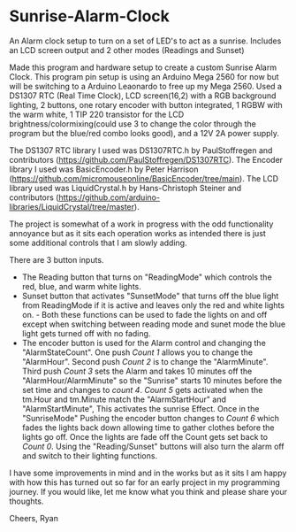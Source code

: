 # Sunrise-Alarm-Clock
An Alarm clock setup to turn on a set of LED's to act as a sunrise. Includes an LCD screen output and 2 other modes (Readings and Sunset)


Made this program and hardware setup to create a custom Sunrise Alarm Clock. This program pin setup is using an Arduino Mega 2560 for now but will be switching to a Arduino Leaonardo to free up my Mega 2560. Used a DS1307 RTC (Real Time Clock), LCD screen(16,2) with a RGB background lighting, 2 buttons, one rotary encoder with button integrated, 1 RGBW with the warm white, 1 TIP 220 transistor for the LCD brightness/colormixing(could use 3 to change the color through the program but the blue/red combo looks good), and a 12V 2A power supply.

The DS1307 RTC library I used was DS1307RTC.h by PaulStoffregen and contributors (https://github.com/PaulStoffregen/DS1307RTC). The Encoder library I used was BasicEncoder.h by Peter Harrison (https://github.com/micromouseonline/BasicEncoder/tree/main). The LCD library used was LiquidCrystal.h by Hans-Christoph Steiner and contributors (https://github.com/arduino-libraries/LiquidCrystal/tree/master). 

The project is somewhat of a work in progress with the odd functionality annoyance but as it sits each operation works as intended there is just some additional controls that I am slowly adding. 

There are 3 button inputs.
- The Reading button that turns on "ReadingMode" which controls the red, blue, and warm white lights.
- Sunset button that activates "SunsetMode" that turns off the blue light from ReadingMode if it is active and leaves only the red and white lights on.
      - Both these functions can be used to fade the lights on and off except when switching between reading mode and sunet mode the blue light gets turned off with no fading.
- The encoder button is used for the Alarm control and changing the "AlarmStateCount". One push *Count 1* allows you to change the "AlarmHour". Second push *Count 2* is to change the "AlarmMinute". Third push *Count 3* sets the Alarm and takes 10 minutes off the "AlarmHour/AlarmMinute" so the "Sunrise" starts 10 minutes before the set time and changes to *count 4*. *Count 5* gets activated when the tm.Hour and tm.Minute match the "AlarmStartHour" and "AlarmStartMinute", This activates the sunrise Effect. Once in the "SunriseMode" Pushing the encoder button changes to *Count 6* which fades the lights back down allowing time to gather clothes before the lights go off. Once the lights are fade off the Count gets set back to *Count 0*. Using the "Reading/Sunset" buttons will also turn the alarm off and switch to their lighting functions.

I have some improvements in mind and in the works but as it sits I am happy with how this has turned out so far for an early project in my programming journey. If you would like, let me know what you think and please share your thoughts.

Cheers, Ryan
